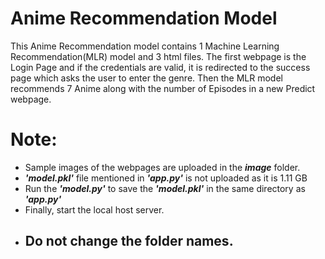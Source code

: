 # Anime Recommendation Model

This Anime Recommendation model contains 1 Machine Learning Recommendation(MLR) model and 3 html files.
The first webpage is the Login Page and if the credentials are valid, it is redirected to the success page
which asks the user to enter the genre. Then the MLR model recommends 7 Anime along with the number of Episodes
in a new Predict webpage.

# Note:

- Sample images of the webpages are uploaded in the ***image*** folder.
- ***'model.pkl'*** file mentioned in ***'app.py'*** is not uploaded as it is 1.11 GB
- Run the ***'model.py'*** to save the ***'model.pkl'*** in the same directory as ***'app.py'***
- Finally, start the local host server.
- ## **Do not change the folder names.**


